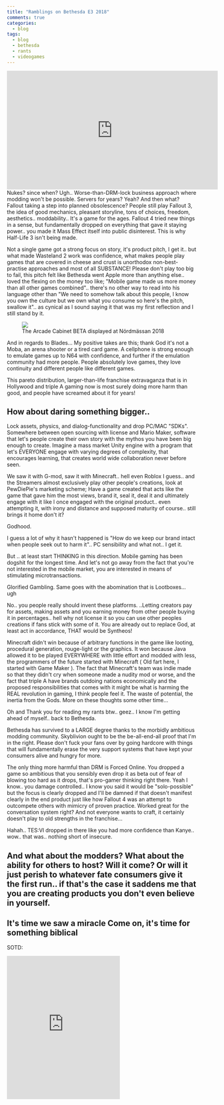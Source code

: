 ```yaml
---
title: "Ramblings on Bethesda E3 2018"
comments: true
categories:
  - blog
tags:
  - blog
  - bethesda
  - rants
  - videogames
---
```

<iframe width="560" height="315" src="https://www.youtube.com/watch?v=LZOfMttL_Io" frameborder="0" allow="autoplay; encrypted-media" allowfullscreen></iframe>
Nukes? since when? 
Ugh.. 
Worse-than-DRM-lock business approach where modding won't be possible. Servers for years? Yeah? And then what? Fallout taking a step into planned obsolescence? 
People still play Fallout 3, the idea of good mechanics, pleasant storyline, tons of choices, freedom, aesthetics.. moddability.. It's a game for the ages. Fallout 4 tried new things in a sense, but fundamentally dropped on everything that gave it staying power.. you made it Mass Effect itself into public disinterest.
This is why Half-Life 3 isn't being made.

Not a single game got a strong focus on story, it's product pitch, I get it.. but what made Wasteland 2 work was confidence, what makes people play games that are covered in cheese and crust is unorthodox non-best-practise approaches and most of all SUBSTANCE! Please don't play too big to fail, this pitch felt like Bethesda went Apple more than anything else.. loved the flexing on the money too like; "Mobile game made us more money than all other games combined".. there's no other way to read into his language other than "We need to somehow talk about this people, I know you own the culture but we own what you consume so here's the pitch, swallow it".. as cynical as I sound saying it that was my first reflection and I still stand by it. 

<figure class="half">
    <a href="https://github.com/dotMavriQ/dotmavriq.github.io/blob/master/assets/Camera/Fallout_76.png?raw=true"><img src="https://github.com/dotMavriQ/dotmavriq.github.io/blob/master/assets/Camera/Fallout_76.png?raw=true"></a>
    <figcaption>The Arcade Cabinet BETA displayed at Nördmässan 2018</figcaption>
</figure>

And in regards to Blades...
My positive takes are this; 
thank God it's not a Moba, an arena shooter or a tired card game. 
A cellphone is strong enough to emulate games up to N64 with confidence, and further if the emulation community had more people. People absolutely love games, they love continuity and different people like different games. 

This pareto distribution, larger-than-life franchise extravaganza that is in Hollywood and triple A gaming now is most surely doing more harm than good, and people have screamed about it for years! 

## How about daring something bigger..

Lock assets, physics, and dialog-functionality and drop PC/MAC "SDKs". 
Somewhere between open sourcing with license and Mario Maker, software that let's people create their own story with the mythos you have been big enough to create. Imagine a mass market Unity engine with a program that let's EVERYONE engage with varying degrees of complexity, that encourages learning, that creates world wide collaboration never before seen. 

We saw it with G-mod, saw it with Minecraft.. hell even Roblox I guess.. and the Streamers almost exclusively play other people's creations, look at PewDiePie's marketing scheme; Have a game created that acts like the game that gave him the most views, brand it, seal it, deal it and ultimately engage with it like I once engaged with the original product.. even attempting it, with irony and distance and supposed maturity of course.. still brings it home don't it?

Godhood.

I guess a lot of why it hasn't happened is "How do we keep our brand intact when people seek out to harm it".. PC sensibility and what not.. I get it. 

But .. at least start THINKING in this direction. Mobile gaming has been dogshit for the longest time. And let's not go away from the fact that you're not interested in the mobile market, you are interested in means of stimulating microtransactions.

Glorified Gambling. Same goes with the abomination that is Lootboxes... ugh

No.. you people really should invent these platforms.
..Letting creators pay for assets, making assets and you earning money from other people buying it in percentages.. hell why not license it so you can use other peoples creations if fans stick with some of it. You are already out to replace God, at least act in accordance, THAT would be Syntheos!

Minecraft didn't win because of arbitrary functions in the game like looting, procedural generation, rouge-light or the graphics. It won because Java allowed it to be played EVERYWHERE with little effort and modded with less, the programmers of the future started with Minecraft ( Old fart here, I started with Game Maker ).
The fact that Minecraft's team was indie made so that they didn't cry when someone made a nudity mod or worse, and the fact that triple A have brands outdoing nations economically and the proposed responsibilities that comes with it might be what is harming the REAL revolution in gaming, I think people feel it. The waste of potential, the inertia from the Gods. 
More on these thoughts some other time...

Oh and Thank you for reading my rants btw.. geez.. I know I'm getting ahead of myself.. back to Bethesda.

Bethesda has survived to a LARGE degree thanks to the morbidly ambitious modding community. 
Skyblivion ought to be the be-all-end-all proof that I'm in the right.
Please don't fuck your fans over by going hardcore with things that will fundamentally erase the very support systems that have kept your consumers alive and hungry for more. 

The only thing more harmful than DRM is Forced Online. You dropped a game so ambitious that you sensibly even drop it as beta out of fear of blowing too hard as it drops, that's pro-gamer thinking right there. Yeah I know.. you damage controlled.. I know you said it would be "solo-possible" but the focus is clearly dropped and I'll be damned if that doesn't manifest clearly in the end product just like how Fallout 4 was an attempt to outcompete others with mimicry of proven practice. Worked great for the conversation system right? 
And not everyone wants to craft, it certainly doesn't play to old strengths in the franchise... 

Hahah.. TES:VI dropped in there like you had more confidence than Kanye.. wow.. that was.. nothing short of insecure.

And what about the modders? What about the ability for others to host?
Will it come? Or will it just perish to whatever fate consumers give it the first run.. if that's the case it saddens me that you are creating products you don't even believe in yourself. 
---
It's time we saw a miracle
Come on, it's time for something biblical
--- 
SOTD:
<iframe src="https://open.spotify.com/embed?uri=spotify:track:6z0QCh7CTU9bE5C7TAHK4R" width="300" height="380" frameborder="0" allowtransparency="true" allow="encrypted-media"></iframe>